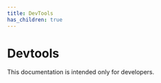 ```yaml
---
title: DevTools
has_children: true
---
```

# Devtools
This documentation is intended only for developers.
